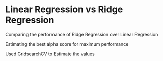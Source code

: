 # Linear Regression vs Ridge Regression

Comparing the performance of Ridge Regression over Linear Regression

Estimating the best alpha score for maximum performance

Used GridsearchCV to Estimate the values
